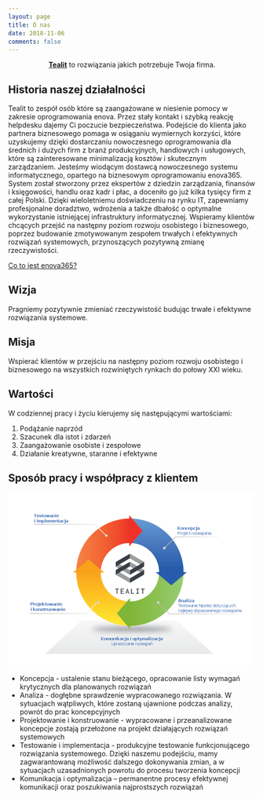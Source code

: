 ```yaml
---
layout: page
title: O nas
date: 2018-11-06
comments: false
---
```


<center><a href="https://tealit.pl"><b>Tealit</b></a> to rozwiązania jakich potrzebuje Twoja firma.</center>

## Historia naszej działalności

Tealit to zespół osób które są zaangażowane w niesienie pomocy w zakresie oprogramowania enova. Przez stały kontakt i szybką reakcję helpdesku dajemy Ci poczucie bezpieczeństwa.
Podejście do klienta jako partnera biznesowego pomaga w osiąganiu wymiernych korzyści, które uzyskujemy dzięki dostarczaniu nowoczesnego oprogramowania dla średnich i dużych firm z branż produkcyjnych, handlowych i usługowych, które są zainteresowane minimalizacją kosztów i skutecznym zarządzaniem. Jesteśmy  wiodącym dostawcą nowoczesnego systemu informatycznego,  opartego na biznesowym oprogramowaniu enova365. System został stworzony przez ekspertów z dziedzin zarządzania, finansów i księgowości, handlu oraz kadr i płac, a doceniło go już kilka tysięcy firm z całej Polski. Dzięki wieloletniemu doświadczeniu na rynku IT, zapewniamy profesjonalne doradztwo, wdrożenia a także dbałość o optymalne wykorzystanie istniejącej infrastruktury informatycznej. Wspieramy klientów chcących przejść na następny poziom rozwoju osobistego i biznesowego, poprzez budowanie zmotywowanym zespołem trwałych i efektywnych rozwiązań systemowych, przynoszących pozytywną zmianę rzeczywistości.

<a href="{{ site.url }}/enova365/">Co to jest enova365?</a>
 
## Wizja
Pragniemy pozytywnie zmieniać rzeczywistość budując trwałe i efektywne rozwiązania systemowe.
 
## Misja
Wspierać klientów w przejściu na następny poziom rozwoju osobistego i biznesowego na wszystkich rozwiniętych rynkach do połowy XXI wieku.
 
## Wartości
W codziennej pracy i życiu kierujemy się następującymi wartościami:
<ol>
  <li>Podążanie naprzód</li>
  <li>Szacunek dla istot i zdarzeń</li>
  <li>Zaangażowanie osobiste i zespołowe</li>
  <li>Działanie kreatywne, staranne i efektywne</li>
</ol>

## Sposób pracy i współpracy z klientem
<img src="../assets/img/client_wheel_tealit.png" alt="Schemat pracy z klientem Tealit">
<ul>
<li>Koncepcja - ustalenie stanu bieżącego, opracowanie listy wymagań krytycznych dla planowanych rozwiązań</li>
<li>Analiza - dogłębne sprawdzenie wypracowanego rozwiązania. W sytuacjach wątpliwych, które zostaną ujawnione podczas analizy, powrót do prac koncepcyjnych</li>
<li>Projektowanie i konstruowanie - wypracowane i przeanalizowane koncepcje zostają przełożone na projekt działających rozwiązań systemowych</li>
<li>Testowanie i implementacja - produkcyjne testowanie funkcjonującego rozwiązania systemowego. Dzięki naszemu podejściu, mamy zagwarantowaną możliwość dalszego dokonywania zmian, a w sytuacjach uzasadnionych powrotu do procesu tworzenia koncepcji</li>
<li>Komunikacja i optymalizacja – permanentne procesy efektywnej komunikacji oraz poszukiwania najprostszych rozwiązań</li>
</ul>

<!--## Podgląd Enova365

{% capture images %}
https://www.enova.pl/content/uploads/2018/03/str_gl_mock_up.png    
https://www.enova.pl/content/uploads/2017/12/aplikacje-i-przedstawiciel.png
{% endcapture %}
{% include gallery images=images caption="Zdjęcia oprogramowania enova365 w wersji cloud oraz mobilnej" cols=2 %}-->
